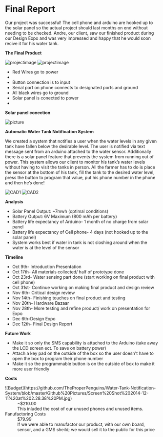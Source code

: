 Final Report
==============
Our project was successful! The cell phone and arduino are hooked up to the solar panel so the actual project should last months on end without needing to be checked.
Andre, our client, saw our finished product during our Design Expo and was very impressed and happy that he would soon recive it for his water tank.
<p> <b> The Final Product </p> </b>

![projectimage](https://github.com/TheProperPenguins/Water-Tank-Notification-System/blob/master/Github%20Pictures/Picture1.jpg)
![projectimage](https://github.com/TheProperPenguins/Water-Tank-Notification-System/blob/master/Github%20Pictures/Picture1.jpg)

<ul>
<li> Red Wires go to power<li/>
<li> Button connection is to input</li>
<li>Serial port on phone connects to designated ports and ground</li>
<li> All black wires go to ground</li>
<li> Solar panel is conected to power<li>
</ul>

<b>Solar panel conection</b>

![picture](https://github.com/TheProperPenguins/Water-Tank-Notification-System/blob/master/Github%20Pictures/Schematic-of-solar-panel-charger-circuit.gif)

<p> <b> Automatic Water Tank Notification System </b> </p>

We created a system that notifies a user when the water levels in any given tank have fallen below the desirable level.  The user is notified via text message sent from an arduino attached to the water sensor.  Additionally there is a solar panel feature that prevents the system from running out of power.  This system allows our client to monitor his tank’s water levels without having to visit the tanks in person. All the farmer has to do is place the sensor at the bottom of his tank, fill the tank to the desired water level, press the button to program that value, put his phone number in the phone and then he’s done! 

![CAD1](https://github.com/TheProperPenguins/Water-Tank-Notification-System/blob/master/Github%20Pictures/CAD1.png)
![CAD2](https://github.com/TheProperPenguins/Water-Tank-Notification-System/blob/master/Github%20Pictures/CAD%202.png)

<p> <b> Analysis </b> </p>

<ul>
<li>Solar Panel Output: ~7mwh (optimal conditions)</li>
<li>Battery Output: 6V Maximum (800 mAh per battery) </li>
<li>Battery life expectancy of Arduino- 1 month of no charge from solar panel </li>
<li>Battery life expectancy of Cell phone- 4 days (not hooked up to the solar panel) </li>
<li>System works best if water in tank is not sloshing around when the water is at the level of the sensor </li>
</ul>

<p> <b> Timeline </b> </p>
<ul>
<li>Oct 9th- Introduction Presentation</li>
<li>Oct 17th- All materials collected/ half of prototype done </li>
<li>Oct 23rd- Water sensing part done (start working on final product with cell phone) </li>
<li>Oct 31st- Continue working on making final product and design review </li>
<li>Nov 6th- Critical design review </li>
<li>Nov 14th- Finishing touches on final product and testing </li>
<li>Nov 20th- Hardware Bazaar </li>
<li>Nov 28th- More testing and refine product/ work on presentation for Expo</li>
<li>Dec 6th-Design Expo</li>
<li>Dec 12th- Final Design Report</li>
</ul>

<p> <b> Future Work </b> </p>

<ul>
<li>Make it so only the SMS capability is attached to the Arduino (take away the LCD screen ect. To save on battery power)</li>
<li>Attach a key pad on the outside of the box so the user doesn't have to open the box to program their phone number</li>
<li>Make it so the programmable button is on the outside of box to make it more user friendly </li>
</ul>

<p> <b> Costs </b> </p>
![Budget](https://github.com/TheProperPenguins/Water-Tank-Notification-System/blob/master/Github%20Pictures/Screen%20Shot%202014-12-11%20at%202.28.38%20PM.jpg)
<dd> ~$210.00 </dd> 
<dd> This inluded the cost of our unused phones and unused items.</dd>
<dt> Fanufactoring Costs </dt>
<dd> $79.99 </dd>
<dd> If we were able to manufactor our product, with our own board, sensor, and a GMS sheild; we would sell it to the public for this price</dd>

</dl>


